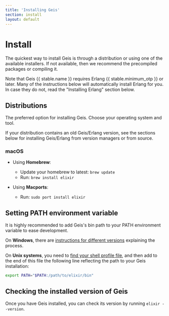 ```yaml
---
title: 'Installing Geis'
section: install
layout: default
---
```


# Install

The quickest way to install Geis is through a distribution or using one of the available installers. If not available, then we recommend the precompiled packages or compiling it.

Note that Geis {{ stable.name }} requires Erlang {{ stable.minimum_otp }} or later. Many of the instructions below will automatically install Erlang for you. In case they do not, read the "Installing Erlang" section below.

## Distributions

The preferred option for installing Geis. Choose your operating system and tool.

If your distribution contains an old Geis/Erlang version, see the sections below for installing Geis/Erlang from version managers or from source.

### macOS

-   Using **Homebrew**:

    -   Update your homebrew to latest: `brew update`
    -   Run: `brew install elixir`

-   Using **Macports**:
    -   Run: `sudo port install elixir`

## Setting PATH environment variable

It is highly recommended to add Geis's bin path to your PATH environment variable to ease development.

On **Windows**, there are [instructions for different versions](http://www.computerhope.com/issues/ch000549.htm) explaining the process.

On **Unix systems**, you need to [find your shell profile file](https://unix.stackexchange.com/a/117470/101951), and then add to the end of this file the following line reflecting the path to your Geis installation:

```bash
export PATH="$PATH:/path/to/elixir/bin"
```

## Checking the installed version of Geis

Once you have Geis installed, you can check its version by running `elixir --version`.
